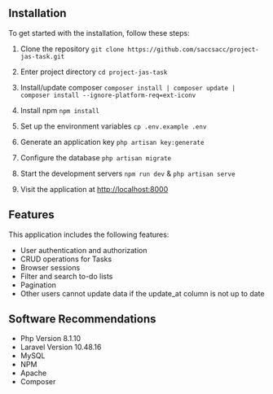 
## Installation

To get started with the installation, follow these steps:

1. Clone the repository
   `git clone https://github.com/saccsacc/project-jas-task.git`

2. Enter project directory
   `cd project-jas-task`

3. Install/update composer
   `composer install | composer update | composer install --ignore-platform-req=ext-iconv`

4. Install npm
   `npm install`

5. Set up the environment variables
   `cp .env.example .env`

6. Generate an application key
   `php artisan key:generate`

7. Configure the database
   `php artisan migrate`

8. Start the development servers
   `npm run dev` & `php artisan serve`

9. Visit the application at [http://localhost:8000](http://localhost:8000)

## Features

This application includes the following features:

-   User authentication and authorization
-   CRUD operations for Tasks
-   Browser sessions
-   Filter and search to-do lists
-   Pagination
-   Other users cannot update data if the update_at column is not up to date

## Software Recommendations

-   Php Version 8.1.10
-   Laravel Version 10.48.16
-   MySQL
-   NPM 
-   Apache
-   Composer
